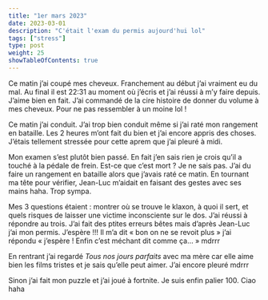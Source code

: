 ```yaml
---
title: "1er mars 2023"
date: 2023-03-01
description: "C'était l'exam du permis aujourd'hui lol"
tags: ["stress"]
type: post
weight: 25
showTableOfContents: true
---
```


Ce matin j’ai coupé mes cheveux. Franchement au début j’ai vraiment eu du mal. Au final il est 22:31 au moment où j’écris et j’ai réussi à m’y faire depuis. J’aime bien en fait. J’ai commandé de la cire histoire de donner du volume à mes cheveux. Pour ne pas ressembler à un moine lol !

Ce matin j’ai conduit. J’ai trop bien conduit même si j’ai raté mon rangement en bataille. Les 2 heures m’ont fait du bien et j’ai encore appris des choses. J’étais tellement stressée pour cette aprem que j’ai pleuré à midi.

Mon examen s’est plutôt bien passé. En fait j’en sais rien je crois qu’il a touché à la pédale de frein. Est-ce que c’est mort ? Je ne sais pas. J’ai du faire un rangement en bataille alors que j’avais raté ce matin. En tournant ma tête pour vérifier, Jean-Luc m’aidait en faisant des gestes avec ses mains haha. Trop sympa.

Mes 3 questions étaient : montrer où se trouve le klaxon, à quoi il sert, et quels risques de laisser une victime inconsciente sur le dos. J’ai réussi à répondre au trois. J’ai fait des ptites erreurs bêtes mais d’après Jean-Luc j’ai mon permis. J’espère !!! Il m’a dit « bon on ne se revoit plus » j’ai répondu « j’espère ! Enfin c’est méchant dit comme ça… » mdrrr

En rentrant j’ai regardé *Tous nos jours parfaits* avec ma mère car elle aime bien les films tristes et je sais qu’elle peut aimer. J’ai encore pleuré mdrrr

Sinon j’ai fait mon puzzle et j’ai joué à fortnite. Je suis enfin palier 100. Ciao haha